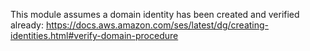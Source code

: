 This module assumes a domain identity has been created
and verified already: https://docs.aws.amazon.com/ses/latest/dg/creating-identities.html#verify-domain-procedure